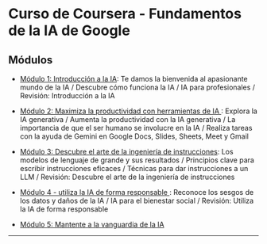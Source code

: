 # Curso de Coursera - Fundamentos de la IA de Google

## Módulos

- [Módulo 1: Introducción a la IA](https://github.com/eugenia1984/IA/blob/main/coursera-fundamentos-de-ia-google/modulo-01.md): Te damos la bienvenida al apasionante mundo de la IA / Descubre cómo funciona la IA / IA para profesionales / Revisión: Introducción a la IA

- [Módulo 2: Maximiza la productividad con herramientas de IA ](https://github.com/eugenia1984/IA/blob/main/coursera-fundamentos-de-ia-google/modulo-02.md): Explora la IA generativa / Aumenta la productividad con la IA generativa / La importancia de que el ser humano se involucre en la IA / Realiza tareas con la ayuda de Gemini en Google Docs, Slides, Sheets, Meet y Gmail

- [Módulo 3: Descubre el arte de la ingeniería de instrucciones](https://github.com/eugenia1984/IA/blob/main/coursera-fundamentos-de-ia-google/modulo-03.md): Los modelos de lenguaje de grande y sus resultados / Principios clave para escribir instrucciones eficaces / Técnicas para dar instrucciones a un LLM / Revisión: Descubre el arte de la ingeniería de instrucciones

- [Módulo 4 - utiliza la IA de forma responsable ](https://github.com/eugenia1984/IA/blob/main/coursera-fundamentos-de-ia-google/modulo-04.md): Reconoce los sesgos de los datos y daños de la IA / IA para el bienestar social / Revisión: Utiliza la IA de forma responsable

- [Módulo 5: Mantente a la vanguardia de la IA](https://github.com/eugenia1984/IA/blob/main/coursera-fundamentos-de-ia-google/modulo-05.md)

---

